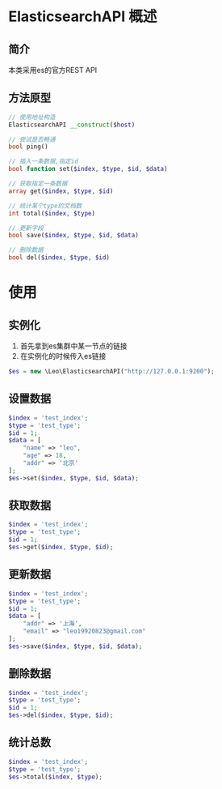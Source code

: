 # ElasticsearchAPI 概述

## 简介
本类采用es的官方REST API 

## 方法原型
```php
// 使用地址构造
ElasticsearchAPI __construct($host)

// 尝试是否畅通
bool ping()

// 插入一条数据,指定id
bool function set($index, $type, $id, $data)

// 获取指定一条数据
array get($index, $type, $id)

// 统计某个type的文档数
int total($index, $type)

// 更新字段
bool save($index, $type, $id, $data)

// 删除数据
bool del($index, $type, $id)

```

# 使用

## 实例化 
1. 首先拿到es集群中某一节点的链接
2. 在实例化的时候传入es链接
```php
$es = new \Leo\ElasticsearchAPI("http://127.0.0.1:9200");
```

## 设置数据
```php 
$index = 'test_index';
$type = 'test_type';
$id = 1;
$data = [
    "name" => "leo",
    "age" => 18,
    "addr" => '北京'
];
$es->set($index, $type, $id, $data);
```

## 获取数据
```php 
$index = 'test_index';
$type = 'test_type';
$id = 1;
$es->get($index, $type, $id);
```

## 更新数据
```php 
$index = 'test_index';
$type = 'test_type';
$id = 1;
$data = [
    "addr" => '上海',
    "email" => "leo19920823@gmail.com"
];
$es->save($index, $type, $id, $data);
```

## 删除数据
```php 
$index = 'test_index';
$type = 'test_type';
$id = 1;
$es->del($index, $type, $id);
```

## 统计总数
```php 
$index = 'test_index';
$type = 'test_type';
$es->total($index, $type);
```

